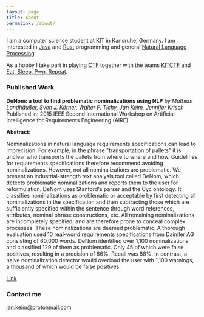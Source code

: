 ```yaml
---
layout: page
title: About
permalink: /about/
---
```


I am a computer science student at KIT in Karlsruhe, Germany.
I am interested in [Java](https://en.wikipedia.org/wiki/Java_(programming_language)) and [Rust](https://en.wikipedia.org/wiki/Rust_(programming_language)) programming and general [Natural Language Processing](https://en.wikipedia.org/wiki/Natural_language_processing).

As a hobby I take part in playing [CTF](https://ctftime.org/ctf-wtf/) together with the teams [KITCTF](https://kitctf.de/) and [Eat, Sleep, Pwn, Repeat](https://twitter.com/EatSleepPwnRpt).

### Published Work
**DeNom: a tool to find problematic nominalizations using NLP**
*by Mathias Landhäußer, Sven J. Körner, Walter F. Tichy, Jan Keim, Jennifer Krisch*
Published in: 2015 IEEE Second International Workshop on Artificial Intelligence for Requirements Engineering (AIRE)

**Abstract:**

Nominalizations in natural language requirements specifications can lead to imprecision. For example, in the phrase "transportation of pallets" it is unclear who transports the pallets from where to where and how. Guidelines for requirements specifications therefore recommend avoiding nominalizations. However, not all nominalizations are problematic. We present an industrial-strength text analysis tool called DeNom, which detects problematic nominalizations and reports them to the user for reformulation. DeNom uses Stanford's parser and the Cyc ontology. It classifies nominalizations as problematic or acceptable by first detecting all nominalizations in the specification and then subtracting those which are sufficiently specified within the sentence through word references, attributes, nominal phrase constructions, etc. All remaining nominalizations are incompletely specified, and are therefore prone to conceal complex processes. These nominalizations are deemed problematic. A thorough evaluation used 10 real-world requirements specifications from Daimler AG consisting of 60,000 words. DeNom identified over 1,100 nominalizations and classified 129 of them as problematic. Only 45 of which were false positives, resulting in a precision of 66%. Recall was 88%. In contrast, a naive nominalization detector would overload the user with 1,100 warnings, a thousand of which would be false positives.


[Link](https://doi.org/10.1109/AIRE.2015.7337623)

### Contact me

[jan.keim@protonmail.com](mailto:jan.keim@protonmail.com)
